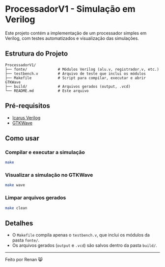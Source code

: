 # ProcessadorV1 - Simulação em Verilog

Este projeto contém a implementação de um processador simples em Verilog, com testes automatizados e visualização das simulações.

## Estrutura do Projeto

```
ProcessadorV1/
├── fonte/              # Módulos Verilog (alu.v, registrador.v, etc.)
├── testbench.v         # Arquivo de teste que inclui os módulos
├── Makefile            # Script para compilar, executar e abrir GTKWave
├── build/              # Arquivos gerados (output, .vcd)
└── README.md           # Este arquivo
```

## Pré-requisitos

- [Icarus Verilog](http://iverilog.icarus.com/)
- [GTKWave](http://gtkwave.sourceforge.net/)

## Como usar

### Compilar e executar a simulação

```bash
make
```

### Visualizar a simulação no GTKWave

```bash
make wave
```

### Limpar arquivos gerados

```bash
make clean
```

## Detalhes

- O `Makefile` compila apenas o `testbench.v`, que inclui os módulos da pasta `fonte/`.
- Os arquivos gerados (`output` e `.vcd`) são salvos dentro da pasta `build/`.

---

Feito por Renan 😸
